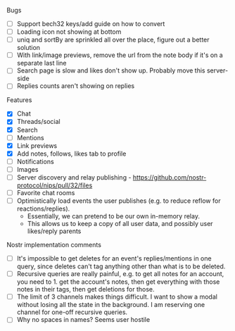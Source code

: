 Bugs

- [ ] Support bech32 keys/add guide on how to convert
- [ ] Loading icon not showing at bottom
- [ ] uniq and sortBy are sprinkled all over the place, figure out a better solution
- [ ] With link/image previews, remove the url from the note body if it's on a separate last line
- [ ] Search page is slow and likes don't show up. Probably move this server-side
- [ ] Replies counts aren't showing on replies

Features

- [x] Chat
- [x] Threads/social
- [x] Search
- [ ] Mentions
- [x] Link previews
- [x] Add notes, follows, likes tab to profile
- [ ] Notifications
- [ ] Images
- [ ] Server discovery and relay publishing - https://github.com/nostr-protocol/nips/pull/32/files
- [ ] Favorite chat rooms
- [ ] Optimistically load events the user publishes (e.g. to reduce reflow for reactions/replies).
  - Essentially, we can pretend to be our own in-memory relay.
  - This allows us to keep a copy of all user data, and possibly user likes/reply parents

Nostr implementation comments

- [ ] It's impossible to get deletes for an event's replies/mentions in one query, since deletes can't tag anything other than what is to be deleted.
- [ ] Recursive queries are really painful, e.g. to get all notes for an account, you need to 1. get the account's notes, then get everything with those notes in their tags, then get deletions for those.
- [ ] The limit of 3 channels makes things difficult. I want to show a modal without losing all the state in the background. I am reserving one channel for one-off recursive queries.
- [ ] Why no spaces in names? Seems user hostile
